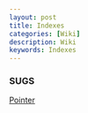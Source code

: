 ```yaml
---
layout: post
title: Indexes
categories: [Wiki]
description: Wiki
keywords: Indexes
---
```


### SUGS

[Pointer](https://cse.engin.umich.edu/wp-content/uploads/sites/3/2019/07/CSE-SUGS-Program-Sept-2016.pdf)